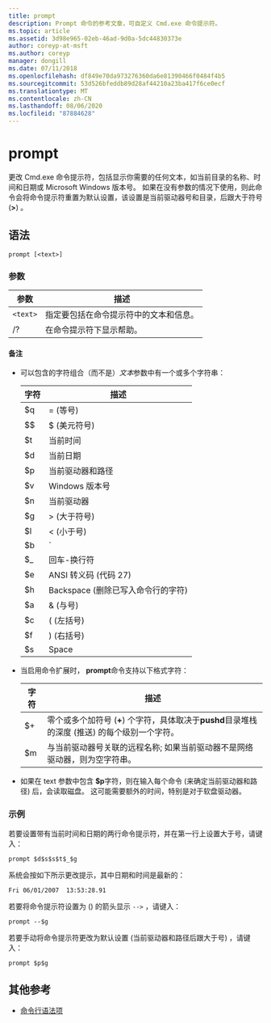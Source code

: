 ```yaml
---
title: prompt
description: Prompt 命令的参考文章，可自定义 Cmd.exe 命令提示符。
ms.topic: article
ms.assetid: 3d98e965-02eb-46ad-9d0a-5dc44830373e
author: coreyp-at-msft
ms.author: coreyp
manager: dongill
ms.date: 07/11/2018
ms.openlocfilehash: df849e70da973276360da6e81390466f0484f4b5
ms.sourcegitcommit: 53d526bfeddb89d28af44210a23ba417f6ce0ecf
ms.translationtype: MT
ms.contentlocale: zh-CN
ms.lasthandoff: 08/06/2020
ms.locfileid: "87884628"
---
```

# <a name="prompt"></a>prompt

更改 Cmd.exe 命令提示符，包括显示你需要的任何文本，如当前目录的名称、时间和日期或 Microsoft Windows 版本号。 如果在没有参数的情况下使用，则此命令会将命令提示符重置为默认设置，该设置是当前驱动器号和目录，后跟大于符号 (**>**) 。

## <a name="syntax"></a>语法

```
prompt [<text>]
```

### <a name="parameters"></a>参数

| 参数 | 描述 |
|--|--|
| `<text>` | 指定要包括在命令提示符中的文本和信息。 |
| /? | 在命令提示符下显示帮助。 |

#### <a name="remarks"></a>备注

- 可以包含的字符组合（而不是）*文本*参数中有一个或多个字符串：

    | 字符 | 描述 |
    |--|--|
    | $q | = (等号)  |
    | $$ | $ (美元符号)  |
    | $t | 当前时间 |
    | $d | 当前日期 |
    | $p | 当前驱动器和路径 |
    | $v | Windows 版本号 |
    | $n | 当前驱动器 |
    | $g | > (大于符号)  |
    | $l | < (小于号)  |
    | $b | `|` (管道符号)  |
    | $_ | 回车-换行符 |
    | $e | ANSI 转义码 (代码 27)  |
    | $h | Backspace (删除已写入命令行的字符)  |
    | $a | & (与号)  |
    | $c |  ( (左括号)  |
    | $f | )  (右括号)  |
    | $s | Space |

- 当启用命令扩展时， **prompt**命令支持以下格式字符：

    | 字符 | 描述 |
    |--|--|
    | $+ | 零个或多个加符号 (**+**) 个字符，具体取决于**pushd**目录堆栈的深度 (推送) 的每个级别一个字符。 |
    | $m | 与当前驱动器号关联的远程名称; 如果当前驱动器不是网络驱动器，则为空字符串。 |

- 如果在 text 参数中包含 **$p**字符，则在输入每个命令 (来确定当前驱动器和路径) 后，会读取磁盘。 这可能需要额外的时间，特别是对于软盘驱动器。

### <a name="examples"></a>示例

若要设置带有当前时间和日期的两行命令提示符，并在第一行上设置大于号，请键入：

```
prompt $d$s$s$t$_$g
```

系统会按如下所示更改提示，其中日期和时间是最新的：

```
Fri 06/01/2007  13:53:28.91
```

若要将命令提示符设置为 () 的箭头显示 `-->` ，请键入：

```
prompt --$g
```

若要手动将命令提示符更改为默认设置 (当前驱动器和路径后跟大于号) ，请键入：

```
prompt $p$g
```

## <a name="additional-references"></a>其他参考

- [命令行语法项](command-line-syntax-key.md)
